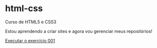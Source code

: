 # html-css
 Curso de HTML5 e CSS3

Estou aprendendo a criar sites e agora vou gerenciar meus repositórios!

<a href="https://felipecarlos97.github.io/html-css/exercícios/exer001/index.html"> Executar o exercício 001</a>